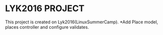 # LYK2016 PROJECT

This project is created on Lyk2016(LinuxSummerCamp).
*Add Place model, places controller and configure validates.